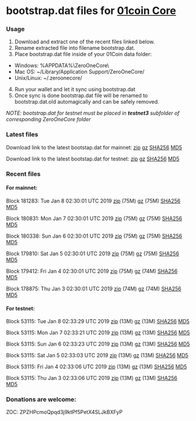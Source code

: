 # bootstrap.dat files for [01coin Core](https://01coin.io)

### Usage

1. Download and extract one of the recent files linked below.
2. Rename extracted file into filename bootstrap.dat.
3. Place bootstrap.dat file inside of your 01Coin data folder:
 - Windows: %APPDATA%\ZeroOneCore\
 - Mac OS: ~/Library/Application Support/ZeroOneCore/
 - Unix/Linux: ~/.zeroonecore/
4. Run your wallet and let it sync using bootstrap.dat
5. Once sync is done bootstrap.dat file will be renamed to bootstrap.dat.old automagically and can be safely removed.

_NOTE: bootstrap.dat for testnet must be placed in **testnet3** subfolder of corresponding ZeroOneCore folder_

### Latest files
Download link to the latest bootstap.dat for mainnet: [zip](https://files.01coin.io/mainnet/bootstrap.dat.zip) [gz](https://files.01coin.io/mainnet/bootstrap.dat.tar.gz) [SHA256](https://files.01coin.io/mainnet/sha256.txt) [MD5](https://files.01coin.io/mainnet/md5.txt)

Download link to the latest bootstap.dat for testnet: [zip](https://files.01coin.io/testnet/bootstrap.dat.zip) [gz](https://files.01coin.io/testnet/bootstrap.dat.tar.gz) [SHA256](https://files.01coin.io/testnet/sha256.txt) [MD5](https://files.01coin.io/testnet/md5.txt)

### Recent files

#### For mainnet:

Block 181283: Tue Jan  8 02:30:01 UTC 2019 [zip](https://files.01coin.io/mainnet/2019-01-08/bootstrap.dat.zip) (75M) [gz](https://files.01coin.io/mainnet/2019-01-08/bootstrap.dat.tar.gz) (75M) [SHA256](https://files.01coin.io/mainnet/2019-01-08/sha256.txt) [MD5](https://files.01coin.io/mainnet/2019-01-08/md5.txt)

Block 180831: Mon Jan  7 02:30:01 UTC 2019 [zip](https://files.01coin.io/mainnet/2019-01-07/bootstrap.dat.zip) (75M) [gz](https://files.01coin.io/mainnet/2019-01-07/bootstrap.dat.tar.gz) (75M) [SHA256](https://files.01coin.io/mainnet/2019-01-07/sha256.txt) [MD5](https://files.01coin.io/mainnet/2019-01-07/md5.txt)

Block 180338: Sun Jan  6 02:30:01 UTC 2019 [zip](https://files.01coin.io/mainnet/2019-01-06/bootstrap.dat.zip) (75M) [gz](https://files.01coin.io/mainnet/2019-01-06/bootstrap.dat.tar.gz) (75M) [SHA256](https://files.01coin.io/mainnet/2019-01-06/sha256.txt) [MD5](https://files.01coin.io/mainnet/2019-01-06/md5.txt)

Block 179810: Sat Jan  5 02:30:01 UTC 2019 [zip](https://files.01coin.io/mainnet/2019-01-05/bootstrap.dat.zip) (75M) [gz](https://files.01coin.io/mainnet/2019-01-05/bootstrap.dat.tar.gz) (75M) [SHA256](https://files.01coin.io/mainnet/2019-01-05/sha256.txt) [MD5](https://files.01coin.io/mainnet/2019-01-05/md5.txt)

Block 179412: Fri Jan  4 02:30:01 UTC 2019 [zip](https://files.01coin.io/mainnet/2019-01-04/bootstrap.dat.zip) (75M) [gz](https://files.01coin.io/mainnet/2019-01-04/bootstrap.dat.tar.gz) (74M) [SHA256](https://files.01coin.io/mainnet/2019-01-04/sha256.txt) [MD5](https://files.01coin.io/mainnet/2019-01-04/md5.txt)

Block 178875: Thu Jan  3 02:30:01 UTC 2019 [zip](https://files.01coin.io/mainnet/2019-01-03/bootstrap.dat.zip) (74M) [gz](https://files.01coin.io/mainnet/2019-01-03/bootstrap.dat.tar.gz) (74M) [SHA256](https://files.01coin.io/mainnet/2019-01-03/sha256.txt) [MD5](https://files.01coin.io/mainnet/2019-01-03/md5.txt)


#### For testnet:

Block 53115: Tue Jan  8 02:33:29 UTC 2019 [zip](https://files.01coin.io/testnet/2019-01-08/bootstrap.dat.zip) (13M) [gz](https://files.01coin.io/testnet/2019-01-08/bootstrap.dat.tar.gz) (13M) [SHA256](https://files.01coin.io/testnet/2019-01-08/sha256.txt) [MD5](https://files.01coin.io/testnet/2019-01-08/md5.txt)

Block 53115: Mon Jan  7 02:33:21 UTC 2019 [zip](https://files.01coin.io/testnet/2019-01-07/bootstrap.dat.zip) (13M) [gz](https://files.01coin.io/testnet/2019-01-07/bootstrap.dat.tar.gz) (13M) [SHA256](https://files.01coin.io/testnet/2019-01-07/sha256.txt) [MD5](https://files.01coin.io/testnet/2019-01-07/md5.txt)

Block 53115: Sun Jan  6 02:33:23 UTC 2019 [zip](https://files.01coin.io/testnet/2019-01-06/bootstrap.dat.zip) (13M) [gz](https://files.01coin.io/testnet/2019-01-06/bootstrap.dat.tar.gz) (13M) [SHA256](https://files.01coin.io/testnet/2019-01-06/sha256.txt) [MD5](https://files.01coin.io/testnet/2019-01-06/md5.txt)

Block 53115: Sat Jan  5 02:33:03 UTC 2019 [zip](https://files.01coin.io/testnet/2019-01-05/bootstrap.dat.zip) (13M) [gz](https://files.01coin.io/testnet/2019-01-05/bootstrap.dat.tar.gz) (13M) [SHA256](https://files.01coin.io/testnet/2019-01-05/sha256.txt) [MD5](https://files.01coin.io/testnet/2019-01-05/md5.txt)

Block 53115: Fri Jan  4 02:33:06 UTC 2019 [zip](https://files.01coin.io/testnet/2019-01-04/bootstrap.dat.zip) (13M) [gz](https://files.01coin.io/testnet/2019-01-04/bootstrap.dat.tar.gz) (13M) [SHA256](https://files.01coin.io/testnet/2019-01-04/sha256.txt) [MD5](https://files.01coin.io/testnet/2019-01-04/md5.txt)

Block 53115: Thu Jan  3 02:33:06 UTC 2019 [zip](https://files.01coin.io/testnet/2019-01-03/bootstrap.dat.zip) (13M) [gz](https://files.01coin.io/testnet/2019-01-03/bootstrap.dat.tar.gz) (13M) [SHA256](https://files.01coin.io/testnet/2019-01-03/sha256.txt) [MD5](https://files.01coin.io/testnet/2019-01-03/md5.txt)


### Donations are welcome:

ZOC: ZPZHPcmoQpqd3j9ktPf5PetX4SLJkBXFyP
